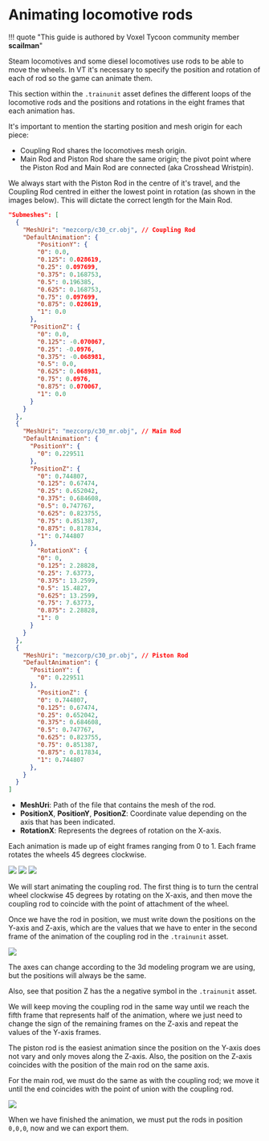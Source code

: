 # Animating locomotive rods

!!! quote "This guide is authored by Voxel Tycoon community member **scailman**"

Steam locomotives and some diesel locomotives use rods to be able to move the wheels. In VT it's necessary to specify the position and rotation of each of rod so the game can animate them.

This section within the `.trainunit` asset defines the different loops of the locomotive rods and the positions and rotations in the eight frames that each animation has.

It's important to mention the starting position and mesh origin for each piece:

* Coupling Rod shares the locomotives mesh origin.
* Main Rod and Piston Rod share the same origin; the pivot point where the Piston Rod and Main Rod are connected (aka Crosshead Wristpin).

We always start with the Piston Rod in the centre of it's travel, and the Coupling Rod centred in either the lowest point in rotation (as shown in the images below). This will dictate the correct length for the Main Rod.

```json
"Submeshes": [
  {
    "MeshUri": "mezcorp/c30_cr.obj", // Coupling Rod
    "DefaultAnimation": {
        "PositionY": {
        "0": 0.0,
        "0.125": 0.028619,
        "0.25": 0.097699,
        "0.375": 0.168753,
        "0.5": 0.196385,
        "0.625": 0.168753,
        "0.75": 0.097699,
        "0.875": 0.028619,
        "1": 0.0
      },
      "PositionZ": {
        "0": 0.0,
        "0.125": -0.070067,
        "0.25": -0.0976,
        "0.375": -0.068981,
        "0.5": 0.0,
        "0.625": 0.068981,
        "0.75": 0.0976,
        "0.875": 0.070067,
        "1": 0.0
      }
    }
  },
  {
    "MeshUri": "mezcorp/c30_mr.obj", // Main Rod
    "DefaultAnimation": {
      "PositionY": {
        "0": 0.229511
      },
      "PositionZ": {
        "0": 0.744807,
        "0.125": 0.67474,
        "0.25": 0.652042,
        "0.375": 0.684608,
        "0.5": 0.747767,
        "0.625": 0.823755,
        "0.75": 0.851387,
        "0.875": 0.817834,
        "1": 0.744807
      },
        "RotationX": {
        "0": 0,
        "0.125": 2.28828,
        "0.25": 7.63773,
        "0.375": 13.2599,
        "0.5": 15.4827,
        "0.625": 13.2599,
        "0.75": 7.63773,
        "0.875": 2.28828,
        "1": 0
      }
    }
  },
  {
    "MeshUri": "mezcorp/c30_pr.obj", // Piston Rod
    "DefaultAnimation": {
      "PositionY": {
        "0": 0.229511
      },
        "PositionZ": {
        "0": 0.744807,
        "0.125": 0.67474,
        "0.25": 0.652042,
        "0.375": 0.684608,
        "0.5": 0.747767,
        "0.625": 0.823755,
        "0.75": 0.851387,
        "0.875": 0.817834,
        "1": 0.744807
      },
    }
  }
]
```

* **MeshUri**: Path of the file that contains the mesh of the rod.
* **PositionX**, **PositionY**, **PositionZ**: Coordinate value depending on the axis that has been indicated.
* **RotationX**: Represents the degrees of rotation on the X-axis.

Each animation is made up of eight frames ranging from 0 to 1. Each frame rotates the wheels 45 degrees clockwise.

![](/images/train-mod-tutorial/image1.png)
![](/images/train-mod-tutorial/image6.png)
![](/images/train-mod-tutorial/image7.png)

We will start animating the coupling rod. The first thing is to turn the central wheel clockwise 45 degrees by rotating on the X-axis, and then move the coupling rod to coincide with the point of attachment of the wheel.

Once we have the rod in position, we must write down the positions on the Y-axis and Z-axis, which are the values that we have to enter in the second frame of the animation of the coupling rod in the `.trainunit` asset.

![](/images/train-mod-tutorial/image2.png)

The axes can change according to the 3d modeling program we are using, but the positions will always be the same.

Also, see that position Z has the a negative symbol in the `.trainunit` asset.

We will keep moving the coupling rod in the same way until we reach the fifth frame that represents half of the animation, where we just need to change the sign of the remaining frames on the Z-axis and repeat the values of the Y-axis frames.

The piston rod is the easiest animation since the position on the Y-axis does not vary and only moves along the Z-axis. Also, the position on the Z-axis coincides with the position of the main rod on the same axis.

For the main rod, we must do the same as with the coupling rod; we move it until the end coincides with the point of union with the coupling rod.

![](/images/train-mod-tutorial/image9.png)

When we have finished the animation, we must put the rods in position `0,0,0`, now and we can export them.